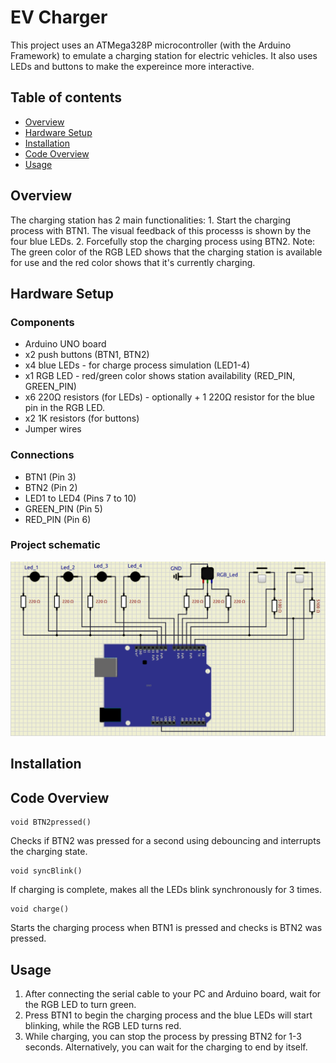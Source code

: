 # EV Charger
This project uses an ATMega328P microcontroller (with the Arduino Framework) to emulate a charging station for electric vehicles. It also uses LEDs and buttons to make the expereince more interactive.

## Table of contents
- [Overview](#overview)
- [Hardware Setup](#hardware-setup)
- [Installation](#installation)
- [Code Overview](#code-overview)
- [Usage](#usage)


## Overview
The charging station has 2 main functionalities:
    1. Start the charging process with BTN1. The visual feedback of this processs is shown by the four blue LEDs.
    2. Forcefully stop the charging process using BTN2.
    Note: The green color of the RGB LED shows that the charging station is available for use and the red color shows that it's currently charging.

## Hardware Setup
### Components
- Arduino UNO board
- x2 push buttons (BTN1, BTN2)
- x4 blue LEDs - for charge process simulation (LED1-4)
- x1 RGB LED - red/green color shows station availability (RED_PIN, GREEN_PIN)
- x6 220Ω resistors (for LEDs) - optionally + 1 220Ω resistor for the blue pin in the RGB LED.
- x2 1K resistors (for buttons)
- Jumper wires

### Connections
- BTN1 (Pin 3)
- BTN2 (Pin 2)
- LED1 to LED4 (Pins 7 to 10)
- GREEN_PIN (Pin 5)
- RED_PIN (Pin 6)

### Project schematic
![Circuit](./aux/schema1.png)
## Installation

## Code Overview
```
void BTN2pressed()
```
Checks if BTN2 was pressed for a second using debouncing and interrupts the charging state.
```
void syncBlink()
```
If charging is complete, makes all the LEDs blink synchronously for 3 times.
```
void charge()
```
Starts the charging process when BTN1 is pressed and checks is BTN2 was pressed.
## Usage
1. After connecting the serial cable to your PC and Arduino board, wait for the RGB LED to turn green.
2. Press BTN1 to begin the charging process and the blue LEDs will start blinking, while the RGB LED turns red.
3. While charging, you can stop the process by pressing BTN2 for 1-3 seconds. Alternatively, you can wait for the charging to end by itself.

